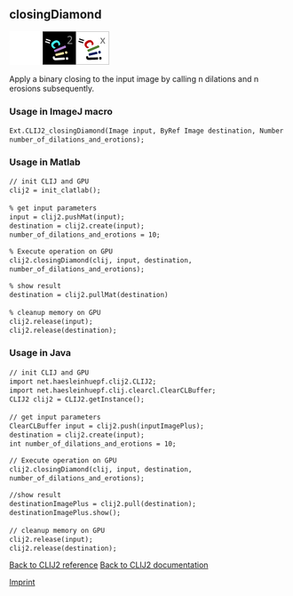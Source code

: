 ## closingDiamond
<img src="images/mini_empty_logo.png"/><img src="images/mini_clij2_logo.png"/><img src="images/mini_clijx_logo.png"/>

Apply a binary closing to the input image by calling n dilations and n erosions subsequently.

### Usage in ImageJ macro
```
Ext.CLIJ2_closingDiamond(Image input, ByRef Image destination, Number number_of_dilations_and_erotions);
```


### Usage in Matlab
```
// init CLIJ and GPU
clij2 = init_clatlab();

% get input parameters
input = clij2.pushMat(input);
destination = clij2.create(input);
number_of_dilations_and_erotions = 10;
```

```
% Execute operation on GPU
clij2.closingDiamond(clij, input, destination, number_of_dilations_and_erotions);
```

```
% show result
destination = clij2.pullMat(destination)

% cleanup memory on GPU
clij2.release(input);
clij2.release(destination);
```


### Usage in Java
```
// init CLIJ and GPU
import net.haesleinhuepf.clij2.CLIJ2;
import net.haesleinhuepf.clij.clearcl.ClearCLBuffer;
CLIJ2 clij2 = CLIJ2.getInstance();

// get input parameters
ClearCLBuffer input = clij2.push(inputImagePlus);
destination = clij2.create(input);
int number_of_dilations_and_erotions = 10;
```

```
// Execute operation on GPU
clij2.closingDiamond(clij, input, destination, number_of_dilations_and_erotions);
```

```
//show result
destinationImagePlus = clij2.pull(destination);
destinationImagePlus.show();

// cleanup memory on GPU
clij2.release(input);
clij2.release(destination);
```


[Back to CLIJ2 reference](https://clij.github.io/clij2-docs/reference)
[Back to CLIJ2 documentation](https://clij.github.io/clij2-docs)

[Imprint](https://clij.github.io/imprint)
